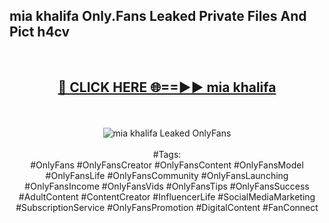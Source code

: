 <h2>mia khalifa Only.Fans Leaked Private Files And Pict h4cv</h2>
<br>
<div align="center">
<h2><a href="https://mediafiles.top/mia_khalifa" rel="nofollow">🔴 CLICK HERE 🌐==►► mia khalifa</a></h2>
<br>
<br>
<a href="https://mediafiles.top/mia_khalifa" rel="nofollow" data-target="animated-image.originalLink"><img src="https://i.ibb.co.com/WyWwxjT/player-gif2.gif" alt="mia khalifa Leaked OnlyFans" style="max-width: 100%; display: inline-block;" data-target="animated-image.originalImage"></a>
<br><br>
#Tags:
<br>
#OnlyFans #OnlyFansCreator #OnlyFansContent #OnlyFansModel #OnlyFansLife #OnlyFansCommunity #OnlyFansLaunching #OnlyFansIncome #OnlyFansVids #OnlyFansTips #OnlyFansSuccess #AdultContent #ContentCreator #InfluencerLife #SocialMediaMarketing #SubscriptionService #OnlyFansPromotion #DigitalContent #FanConnect
</div>
<br>